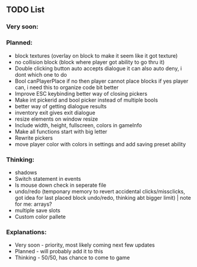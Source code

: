 ## TODO List

### Very soon:

### Planned:
- block textures
(overlay on block to make it seem like it got texture)
- no collision block
(block where player got ability to go thru it)
- Double clicking button auto accepts dialogue
it can also auto deny, i dont which one to do
- Bool canPlayerPlace
if no then player cannot place blocks if yes player can, i need this to organize code bit better
- Improve ESC keybinding
better way of closing pickers
- Make int pickerid and bool picker instead of multiple bools
- better way of getting dialogue results
- inventory exit gives exit dialogue
- resize elements on window resize
- Include width, height, fullscreen, colors in gameInfo
- Make all functions start with big letter
- Rewrite pickers
- move player color with colors in settings and add saving preset ability

### Thinking:
- shadows
- Switch statement in events
- Is mouse down check in seperate file
- undo/redo
(temponary memory to revert accidental clicks/missclicks, got idea for last placed block undo/redo, thinking abt bigger limit) | note for me: arrays?
- multiple save slots
- Custom color pallete

### Explanations:
- Very soon - priority, most likely coming next few updates
- Planned   - will probably add it to this
- Thinking  - 50/50, has chance to come to game

